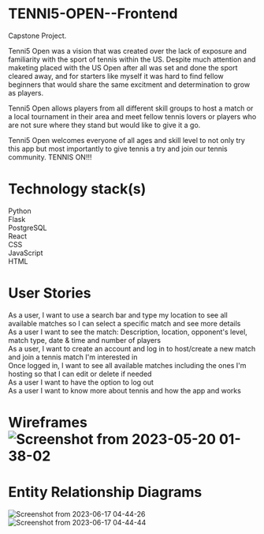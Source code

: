 # TENNI5-OPEN--Frontend
Capstone Project. 

Tenni5 Open was a vision that was created over the lack of exposure and familiarity with the sport of tennis within the US. Despite much attention and maketing placed with the US Open after all was set and done the sport cleared away, and for starters like myself it was hard to find fellow beginners that would share the same excitment and determination to grow as players.  

Tenni5 Open allows players from all different skill groups to host a match or a local tournament in their area and meet fellow tennis lovers or players who are not sure where they stand but would like to give it a go.  

Tenni5 Open welcomes everyone of all ages and skill level to not only try this app but most importantly to give tennis a try and join our tennis community. TENNIS ON!!! 


# Technology stack(s)
Python <br/>
Flask  <br/>
PostgreSQL  
React  <br/>
CSS  <br/>
JavaScript   <br/>
HTML   <br/>


# User Stories
As a user, I want to use a search bar and type my location to see all available matches so I can select a specific match and see more details  <br/>
As a user I want to see the match: Description, location, opponent's level, match type, date & time and number of players   <br/>
As a user, I want to create an account and log in to host/create a new match and join a tennis match I'm interested in  <br/>
Once logged in, I want to see all available matches including the ones I'm hosting so that I can edit or delete if needed  <br/>
As a user I want to have the option to log out  <br/>
As a user I want to know more about tennis and how the app and works  <br/>

# Wireframes ![Screenshot from 2023-05-20 01-38-02](https://github.com/jessvasq/TENNI5-OPEN--Frontend/assets/119137671/e521413e-c24b-432d-8194-ccc221079a03)

# Entity Relationship Diagrams
![Screenshot from 2023-06-17 04-44-26](https://github.com/jessvasq/TENNI5-OPEN--Frontend/assets/119137671/79d19739-68be-49a2-8970-94ebaa4df5b8)
![Screenshot from 2023-06-17 04-44-44](https://github.com/jessvasq/TENNI5-OPEN--Frontend/assets/119137671/0ef7253f-6335-492b-a7e5-95d4902e37b1)
